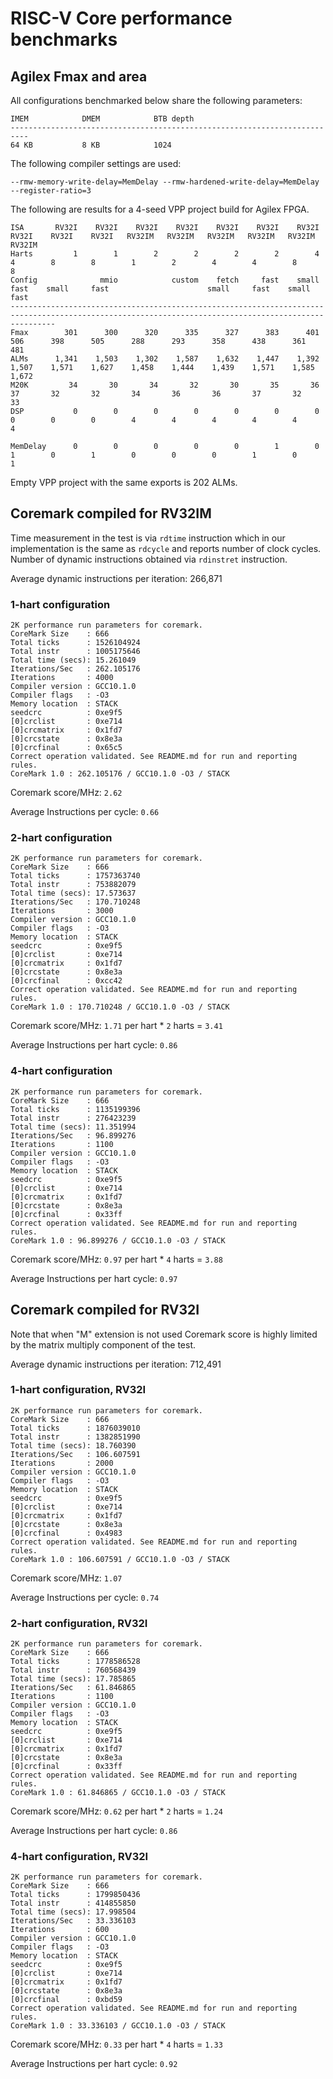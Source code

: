 # RISC-V Core performance benchmarks

## Agilex Fmax and area

All configurations benchmarked below share the following parameters:

    IMEM            DMEM            BTB depth
    --------------------------------------------------------------------------
    64 KB           8 KB            1024

The following compiler settings are used:

    --rmw-memory-write-delay=MemDelay --rmw-hardened-write-delay=MemDelay --register-ratio=3

The following are results for a 4-seed VPP project build for Agilex FPGA.

    ISA       RV32I    RV32I    RV32I    RV32I    RV32I    RV32I    RV32I    RV32I    RV32I    RV32I   RV32IM   RV32IM   RV32IM   RV32IM   RV32IM   RV32IM
    Harts         1        1        2        2        2        2        4        4        8        8        1        2        4        4        8        8
    Config              mmio            custom    fetch     fast    small     fast    small     fast                      small     fast    small     fast
    ------------------------------------------------------------------------------------------------------------------------------------------------------
    Fmax        301      300      320      335      327      383      401      506      398      505      288      293      358      438      361      481
    ALMs      1,341    1,503    1,302    1,587    1,632    1,447    1,392    1,507    1,571    1,627    1,458    1,444    1,439    1,571    1,585    1,672
    M20K         34       30       34       32       30       35       36       37       32       32       34       36       36       37       32       33
    DSP           0        0        0        0        0        0        0        0        0        0        4        4        4        4        4        4

    MemDelay      0        0        0        0        0        1        0        1        0        1        0        0        0        1        0        1

Empty VPP project with the same exports is 202 ALMs.

## Coremark compiled for RV32IM

Time measurement in the test is via `rdtime` instruction which in our
implementation is the same as `rdcycle` and reports number of clock cycles.
Number of dynamic instructions obtained via `rdinstret` instruction.

Average dynamic instructions per iteration: 266,871

### 1-hart configuration

    2K performance run parameters for coremark.
    CoreMark Size    : 666
    Total ticks      : 1526104924
    Total instr      : 1005175646
    Total time (secs): 15.261049
    Iterations/Sec   : 262.105176
    Iterations       : 4000
    Compiler version : GCC10.1.0
    Compiler flags   : -O3
    Memory location  : STACK
    seedcrc          : 0xe9f5
    [0]crclist       : 0xe714
    [0]crcmatrix     : 0x1fd7
    [0]crcstate      : 0x8e3a
    [0]crcfinal      : 0x65c5
    Correct operation validated. See README.md for run and reporting rules.
    CoreMark 1.0 : 262.105176 / GCC10.1.0 -O3 / STACK

Coremark score/MHz: `2.62`

Average Instructions per cycle: `0.66`

### 2-hart configuration

    2K performance run parameters for coremark.
    CoreMark Size    : 666
    Total ticks      : 1757363740
    Total instr      : 753882079
    Total time (secs): 17.573637
    Iterations/Sec   : 170.710248
    Iterations       : 3000
    Compiler version : GCC10.1.0
    Compiler flags   : -O3
    Memory location  : STACK
    seedcrc          : 0xe9f5
    [0]crclist       : 0xe714
    [0]crcmatrix     : 0x1fd7
    [0]crcstate      : 0x8e3a
    [0]crcfinal      : 0xcc42
    Correct operation validated. See README.md for run and reporting rules.
    CoreMark 1.0 : 170.710248 / GCC10.1.0 -O3 / STACK

Coremark score/MHz: `1.71` per hart * `2` harts = `3.41`

Average Instructions per hart cycle: `0.86`

### 4-hart configuration

    2K performance run parameters for coremark.
    CoreMark Size    : 666
    Total ticks      : 1135199396
    Total instr      : 276423239
    Total time (secs): 11.351994
    Iterations/Sec   : 96.899276
    Iterations       : 1100
    Compiler version : GCC10.1.0
    Compiler flags   : -O3
    Memory location  : STACK
    seedcrc          : 0xe9f5
    [0]crclist       : 0xe714
    [0]crcmatrix     : 0x1fd7
    [0]crcstate      : 0x8e3a
    [0]crcfinal      : 0x33ff
    Correct operation validated. See README.md for run and reporting rules.
    CoreMark 1.0 : 96.899276 / GCC10.1.0 -O3 / STACK

Coremark score/MHz: `0.97` per hart * `4` harts = `3.88`

Average Instructions per hart cycle: `0.97`

## Coremark compiled for RV32I

Note that when "M" extension is not used  Coremark score is highly limited by
the matrix multiply component of the test.

Average dynamic instructions per iteration: 712,491

### 1-hart configuration, RV32I

    2K performance run parameters for coremark.
    CoreMark Size    : 666
    Total ticks      : 1876039010
    Total instr      : 1382851990
    Total time (secs): 18.760390
    Iterations/Sec   : 106.607591
    Iterations       : 2000
    Compiler version : GCC10.1.0
    Compiler flags   : -O3
    Memory location  : STACK
    seedcrc          : 0xe9f5
    [0]crclist       : 0xe714
    [0]crcmatrix     : 0x1fd7
    [0]crcstate      : 0x8e3a
    [0]crcfinal      : 0x4983
    Correct operation validated. See README.md for run and reporting rules.
    CoreMark 1.0 : 106.607591 / GCC10.1.0 -O3 / STACK

Coremark score/MHz: `1.07`

Average Instructions per cycle: `0.74`

### 2-hart configuration, RV32I

    2K performance run parameters for coremark.
    CoreMark Size    : 666
    Total ticks      : 1778586528
    Total instr      : 760568439
    Total time (secs): 17.785865
    Iterations/Sec   : 61.846865
    Iterations       : 1100
    Compiler version : GCC10.1.0
    Compiler flags   : -O3
    Memory location  : STACK
    seedcrc          : 0xe9f5
    [0]crclist       : 0xe714
    [0]crcmatrix     : 0x1fd7
    [0]crcstate      : 0x8e3a
    [0]crcfinal      : 0x33ff
    Correct operation validated. See README.md for run and reporting rules.
    CoreMark 1.0 : 61.846865 / GCC10.1.0 -O3 / STACK

Coremark score/MHz: `0.62` per hart * `2` harts = `1.24`

Average Instructions per hart cycle: `0.86`

### 4-hart configuration, RV32I

    2K performance run parameters for coremark.
    CoreMark Size    : 666
    Total ticks      : 1799850436
    Total instr      : 414855850
    Total time (secs): 17.998504
    Iterations/Sec   : 33.336103
    Iterations       : 600
    Compiler version : GCC10.1.0
    Compiler flags   : -O3
    Memory location  : STACK
    seedcrc          : 0xe9f5
    [0]crclist       : 0xe714
    [0]crcmatrix     : 0x1fd7
    [0]crcstate      : 0x8e3a
    [0]crcfinal      : 0xbd59
    Correct operation validated. See README.md for run and reporting rules.
    CoreMark 1.0 : 33.336103 / GCC10.1.0 -O3 / STACK

Coremark score/MHz: `0.33` per hart * `4` harts = `1.33`

Average Instructions per hart cycle: `0.92`
